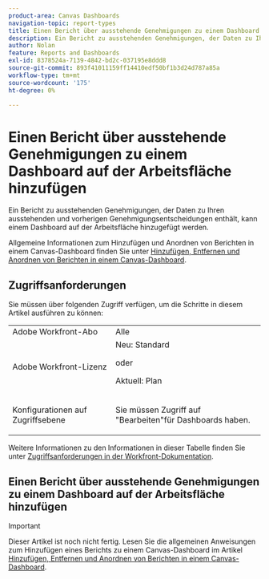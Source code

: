 ```yaml
---
product-area: Canvas Dashboards
navigation-topic: report-types
title: Einen Bericht über ausstehende Genehmigungen zu einem Dashboard auf der Arbeitsfläche hinzufügen
description: Ein Bericht zu ausstehenden Genehmigungen, der Daten zu Ihren ausstehenden und vorherigen Genehmigungsentscheidungen enthält, kann einem Dashboard auf der Arbeitsfläche hinzugefügt werden.
author: Nolan
feature: Reports and Dashboards
exl-id: 8378524a-7139-4842-bd2c-037195e8ddd8
source-git-commit: 893f41011159ff14410edf50bf1b3d24d787a85a
workflow-type: tm+mt
source-wordcount: '175'
ht-degree: 0%

---
```


# Einen Bericht über ausstehende Genehmigungen zu einem Dashboard auf der Arbeitsfläche hinzufügen

Ein Bericht zu ausstehenden Genehmigungen, der Daten zu Ihren ausstehenden und vorherigen Genehmigungsentscheidungen enthält, kann einem Dashboard auf der Arbeitsfläche hinzugefügt werden.

Allgemeine Informationen zum Hinzufügen und Anordnen von Berichten in einem Canvas-Dashboard finden Sie unter [Hinzufügen, Entfernen und Anordnen von Berichten in einem Canvas-Dashboard](/help/quicksilver/reports-and-dashboards/canvas-dashboards/manage-canvas-dashboards/add-remove-arrange-reports.md).

## Zugriffsanforderungen

Sie müssen über folgenden Zugriff verfügen, um die Schritte in diesem Artikel ausführen zu können:

<table style="table-layout:auto"> 
 <col> 
 <col> 
 <tbody> 
  <tr> 
   <td role="rowheader">Adobe Workfront-Abo</td> 
   <td>Alle</td> 
  </tr> 
  <tr> 
   <td role="rowheader">Adobe Workfront-Lizenz</td> 
   <td>Neu: Standard
   <p>oder</p>
   <p>Aktuell: Plan</p></td> 
  </tr> 
  <tr> 
   <td role="rowheader">Konfigurationen auf Zugriffsebene</td> 
   <td> <p>Sie müssen Zugriff auf "Bearbeiten"für Dashboards haben.</p></td> 
  </tr> 
 </tbody> 
</table>

Weitere Informationen zu den Informationen in dieser Tabelle finden Sie unter [Zugriffsanforderungen in der Workfront-Dokumentation](/help/quicksilver/administration-and-setup/add-users/access-levels-and-object-permissions/access-level-requirements-in-documentation.md).

## Einen Bericht über ausstehende Genehmigungen zu einem Dashboard auf der Arbeitsfläche hinzufügen

>[!IMPORTANT]
>
>Dieser Artikel ist noch nicht fertig. Lesen Sie die allgemeinen Anweisungen zum Hinzufügen eines Berichts zu einem Canvas-Dashboard im Artikel [Hinzufügen, Entfernen und Anordnen von Berichten in einem Canvas-Dashboard](/help/quicksilver/reports-and-dashboards/canvas-dashboards/manage-canvas-dashboards/add-remove-arrange-reports.md).
